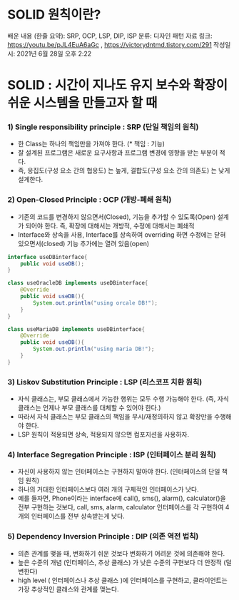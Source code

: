 # SOLID 원칙이란?

배운 내용 (한줄 요약): SRP, OCP, LSP, DIP, ISP
분류: 디자인 패턴
자료 링크: https://youtu.be/pJL4EuA6aGc , https://victorydntmd.tistory.com/291
작성일시: 2021년 6월 28일 오후 2:22

# SOLID : 시간이 지나도 유지 보수와 확장이 쉬운 시스템을 만들고자 할 때

### 1) Single responsibility principle : SRP (단일 책임의 원칙)

- 한 Class는 하나의 책임만을 가져야 한다. (* 책임 : 기능)
- 잘 설계된 프로그램은 새로운 요구사항과 프로그램 변경에 영향을 받는 부분이 적다.
- 즉, 응집도(구성 요소 간의 협응도) 는 높게, 결합도(구성 요소 간의 의존도) 는 낮게 설계한다.

### 2) Open-Closed Principle : OCP (개방-폐쇄 원칙)

- 기존의 코드를 변경하지 않으면서(Closed), 기능을 추가할 수 있도록(Open) 설계가 되어야 한다. 즉, 확장에 대해서는 개방적, 수정에 대해서는 폐쇄적
- Interface와 상속을 사용, Interface를 상속하여 overriding 하면 수정에는 닫혀 있으면서(closed) 기능 추가에는 열려 있음(open)

```java
interface useDBinterface{
	public void useDB();
}

class useOracleDB implements useDBinterface{
	@Override
	public void useDB(){
		System.out.println("using orcale DB!");
	}
}

class useMariaDB implements useDBinterface{
	@Override
	public void useDB(){
		System.out.println("using maria DB!");
	}
}
```

### 3) Liskov Substitution Principle : LSP (리스코프 치환 원칙)

- 자식 클래스는, 부모 클래스에서 가능한 행위는 모두 수행 가능해야 한다. (즉, 자식 클래스는 언제나 부모 클래스를 대체할 수 있어야 한다.)
- 따라서 자식 클래스는 부모 클래스의 책임을 무시/재정의하지 않고 확장만을 수행해야 한다.
- LSP 원칙이 적용되면 상속, 적용되지 않으면 컴포지션을 사용하자.

### 4) Interface Segregation Principle : ISP (인터페이스 분리 원칙)

- 자신이 사용하지 않는 인터페이스는 구현하지 말아야 한다. (인터페이스의 단일 책임 원칙)
- 하나의 거대한 인터페이스보다 여러 개의 구체적인 인터페이스가 낫다.
- 예를 들자면, Phone이라는 interface에 call(), sms(), alarm(), calculator()을 전부 구현하는 것보다, call, sms, alarm, calculator 인터페이스를 각 구현하여 4개의 인터페이스를 전부 상속받는게 낫다.

### 5) Dependency Inversion Principle : DIP (의존 역전 법칙)

- 의존 관계를 맺을 때, 변화하기 쉬운 것보다 변화하기 어려운 것에 의존해야 한다.
- 높은 수준의 개념 (인터페이스, 추상 클래스) 가 낮은 수준의 구현보다 더 안정적 (덜 변한다)
- high level ( 인터페이스나 추상 클래스 )에 인터페이스를 구현하고, 클라이언트는 가장 추상적인 클래스와 관계를 맺는다.